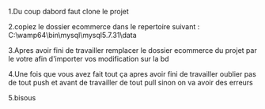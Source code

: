 1.Du coup dabord faut clone le projet

2.copiez le dossier ecommerce dans le repertoire suivant :
C:\wamp64\bin\mysql\mysql5.7.31\data

3.Apres avoir fini de travailler remplacer le dossier ecommerce du projet par le votre afin d'importer vos modification sur la bd

4.Une fois que vous avez fait tout ça apres avoir fini de travailler oublier pas de tout push et avant de travailler de tout pull sinon on va avoir des erreurs

5.bisous

